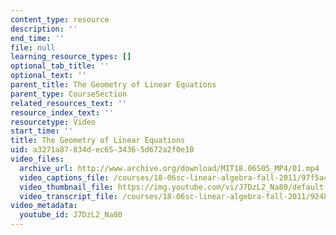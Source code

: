 ```yaml
---
content_type: resource
description: ''
end_time: ''
file: null
learning_resource_types: []
optional_tab_title: ''
optional_text: ''
parent_title: The Geometry of Linear Equations
parent_type: CourseSection
related_resources_text: ''
resource_index_text: ''
resourcetype: Video
start_time: ''
title: The Geometry of Linear Equations
uid: a3271a87-834d-ec65-3436-5d672a2f0e10
video_files:
  archive_url: http://www.archive.org/download/MIT18.06S05_MP4/01.mp4
  video_captions_file: /courses/18-06sc-linear-algebra-fall-2011/97f5a4d9abaf503493b295487f5d1e99_J7DzL2_Na80.vtt
  video_thumbnail_file: https://img.youtube.com/vi/J7DzL2_Na80/default.jpg
  video_transcript_file: /courses/18-06sc-linear-algebra-fall-2011/924857f47516849941e6217c76d3b357_J7DzL2_Na80.pdf
video_metadata:
  youtube_id: J7DzL2_Na80
---
```

